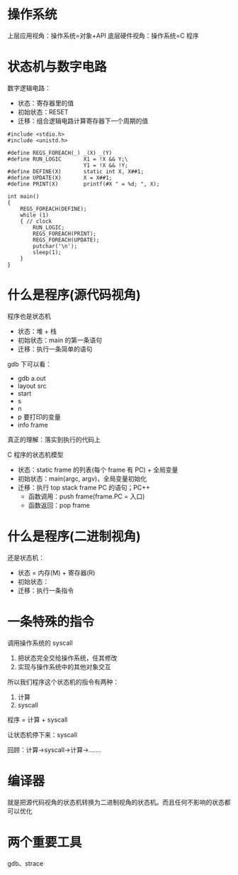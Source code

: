 # 操作系统

上层应用视角：操作系统=对象+API
底层硬件视角：操作系统=C 程序

# 状态机与数字电路

数字逻辑电路：
- 状态：寄存器里的值
- 初始状态：RESET
- 迁移：组合逻辑电路计算寄存器下一个周期的值

```
#include <stdio.h>
#include <unistd.h>

#define REGS_FOREACH(_) _(X) _(Y)
#define RUN_LOGIC       X1 = !X && Y;\
                        Y1 = !X && !Y;
#define DEFINE(X)       static int X, X##1;
#define UPDATE(X)       X = X##1;
#define PRINT(X)        printf(#X " = %d; ", X);

int main()
{
	REGS_FOREACH(DEFINE);
	while (1)
	{ // clock
		RUN_LOGIC;
		REGS_FOREACH(PRINT);
		REGS_FOREACH(UPDATE);
		putchar('\n');
		sleep(1);
	}
}
```

# 什么是程序(源代码视角)

程序也是状态机
- 状态：堆 + 栈
- 初始状态：main 的第一条语句
- 迁移：执行一条简单的语句

gdb 下可以看：
- gdb a.out
- layout src
- start
- s
- n
- p 要打印的变量
- info frame

真正的理解：落实到执行的代码上

C 程序的状态机模型
- 状态：static frame 的列表(每个 frame 有 PC) + 全局变量
- 初始状态：main(argc, argv)，全局变量初始化
- 迁移：执行 top stack frame PC 的语句；PC++
	- 函数调用：push frame(frame.PC = 入口)
	- 函数返回：pop frame

# 什么是程序(二进制视角)

还是状态机：
- 状态 = 内存(M) + 寄存器(R)
- 初始状态：
- 迁移：执行一条指令

# 一条特殊的指令

调用操作系统的 syscall

1. 把状态完全交给操作系统，任其修改
2. 实现与操作系统中的其他对象交互

所以我们程序这个状态机的指令有两种：
1. 计算
2. syscall

程序 = 计算 + syscall

让状态机停下来：syscall

回顾：计算->syscall->计算->.......

# 编译器

就是把源代码视角的状态机转换为二进制视角的状态机。而且任何不影响的状态都可以优化

# 两个重要工具

gdb、strace
